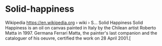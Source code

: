# Solid-happiness


Wikipedia https://en.wikipedia.org › wiki › S... Solid Happiness
Solid Happiness is an oil on canvas painted in Italy by the Chilean artist Roberto Matta in 1997. Germana Ferrari Matta, the painter's last companion and the cataloguer of his oeuvre, certified the work on 28 April 2001.[
